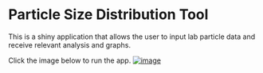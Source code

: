 # Particle Size Distribution Tool
This is a shiny application that allows the user to input lab particle data and receive relevant analysis and graphs.

Click the image below to run the app.
[![image](https://user-images.githubusercontent.com/34457830/224439699-c00752b1-5f37-4ecd-a627-87ac1f0537d4.png)](https://herrerainc.shinyapps.io/PSD_Shiny/)
